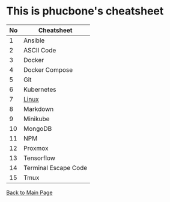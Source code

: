 # This is phucbone's cheatsheet

No|Cheatsheet
---|---
1|Ansible
2|ASCII Code
3|Docker
4|Docker Compose
5|Git
6|Kubernetes
7|[Linux](https://phucbone.github.io/LinuxCheatSheet/)
8|Markdown
9|Minikube
10|MongoDB
11|NPM
12|Proxmox
13|Tensorflow
14|Terminal Escape Code
15|Tmux

[Back to Main Page](https://phucbone.github.io/)
